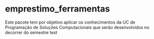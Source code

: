 # emprestimo_ferramentas
Este pacote tem por objetivo aplicar os conhecimentos da UC de Programação de Soluções Computacionais que serão desenvolvidos no decorrer do semestre
test
